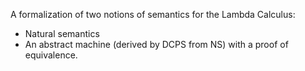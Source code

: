 A formalization of two notions of semantics for the Lambda Calculus:
- Natural semantics
- An abstract machine (derived by DCPS from NS)
with a proof of equivalence.


